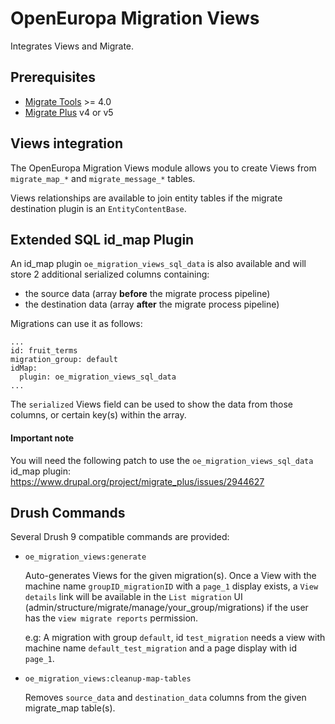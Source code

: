 # OpenEuropa Migration Views

Integrates Views and Migrate.

## Prerequisites

* [Migrate Tools](https://www.drupal.org/project/migrate_tools) >= 4.0
* [Migrate Plus](https://www.drupal.org/project/migrate_plus) v4 or v5

## Views integration

The OpenEuropa Migration Views module allows you to create Views from `migrate_map_*` and `migrate_message_*` tables.

Views relationships are available to join entity tables if the migrate destination plugin is an `EntityContentBase`.

## Extended SQL id_map Plugin

An id_map plugin `oe_migration_views_sql_data` is also available and will store 2 additional serialized columns containing:
- the source data (array **before** the migrate process pipeline)
- the destination data (array **after** the migrate process pipeline)

Migrations can use it as follows:
```
...
id: fruit_terms
migration_group: default
idMap:
  plugin: oe_migration_views_sql_data
...
```

The `serialized` Views field can be used to show the data from those columns, or certain key(s) within the array.

#### Important note

You will need the following patch to use the `oe_migration_views_sql_data` id_map plugin: https://www.drupal.org/project/migrate_plus/issues/2944627

## Drush Commands

Several Drush 9 compatible commands are provided:

- `oe_migration_views:generate`

    Auto-generates Views for the given migration(s).
    Once a View with the machine name `groupID_migrationID` with a `page_1` display exists, a `View details` link will
    be available in the `List migration` UI (admin/structure/migrate/manage/your_group/migrations) if the user has the
    `view migrate reports` permission.

    e.g: A migration with group `default`, id `test_migration` needs a view with machine name `default_test_migration`
    and a page display with id `page_1`.

- `oe_migration_views:cleanup-map-tables`

    Removes `source_data` and `destination_data` columns from the given migrate_map table(s).
